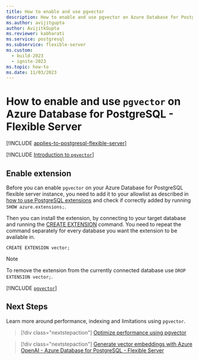 ```yaml
---
title: How to enable and use pgvector
description: How to enable and use pgvector on Azure Database for PostgreSQL - Flexible Server.
ms.author: avijitgupta
author: AvijitkGupta
ms.reviewer: kabharati
ms.service: postgresql
ms.subservice: flexible-server
ms.custom:
  - build-2023
  - ignite-2023
ms.topic: how-to
ms.date: 11/03/2023
---
```


# How to enable and use `pgvector` on Azure Database for PostgreSQL - Flexible Server

[!INCLUDE [applies-to-postgresql-flexible-server](../includes/applies-to-postgresql-flexible-server.md)]

[!INCLUDE [Introduction to `pgvector`](../../cosmos-db/postgresql/includes/pgvector-introduction.md)]

## Enable extension

Before you can enable `pgvector` on your Azure Database for PostgreSQL flexible server instance, you need to add it to your allowlist as described in [how to use PostgreSQL extensions](./concepts-extensions.md#how-to-use-postgresql-extensions) and check if correctly added by running `SHOW azure.extensions;`.

Then you can install the extension, by connecting to your target database and running the [CREATE EXTENSION](https://www.postgresql.org/docs/current/static/sql-createextension.html) command. You need to repeat the command separately for every database you want the extension to be available in.

```postgresql
CREATE EXTENSION vector;
```

> [!Note]
> To remove the extension from the currently connected database use `DROP EXTENSION vector;`.

[!INCLUDE [`pgvector`](../../cosmos-db/postgresql/includes/pgvector-basics.md)]

## Next Steps

Learn more around performance, indexing and limitations using `pgvector`.

> [!div class="nextstepaction"]
> [Optimize performance using pgvector](howto-optimize-performance-pgvector.md)

> [!div class="nextstepaction"]
> [Generate vector embeddings with Azure OpenAI - Azure Database for PostgreSQL - Flexible Server](./generative-ai-azure-openai.md)

